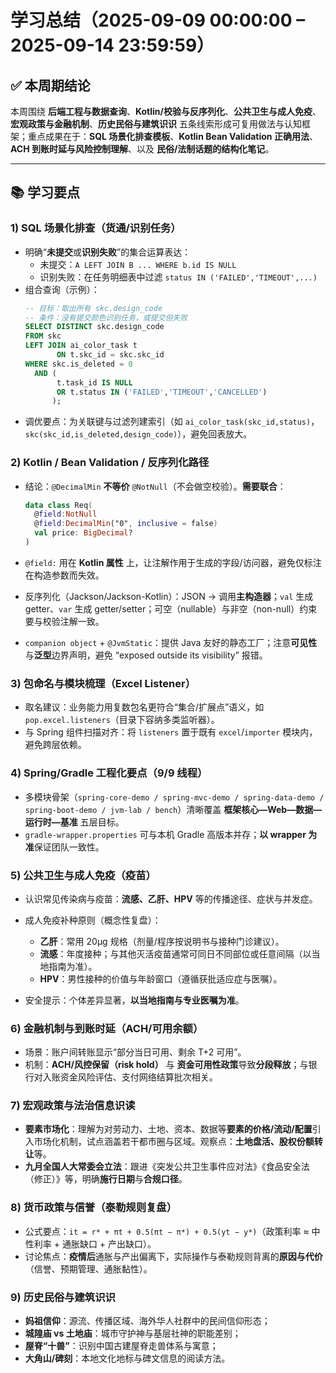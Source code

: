 # 学习总结（2025-09-09 00:00:00 – 2025-09-14 23:59:59）

## ✅ 本周期结论
本周围绕 **后端工程与数据查询**、**Kotlin/校验与反序列化**、**公共卫生与成人免疫**、**宏观政策与金融机制**、**历史民俗与建筑识识** 五条线索形成可复用做法与认知框架；重点成果在于：**SQL 场景化排查模板**、**Kotlin Bean Validation 正确用法**、**ACH 到账时延与风险控制理解**、以及 **民俗/法制话题的结构化笔记**。

---

## 📚 学习要点

### 1) SQL 场景化排查（货通/识别任务）
- 明确“**未提交**或**识别失败**”的集合运算表达：  
  - 未提交：`A LEFT JOIN B ... WHERE b.id IS NULL`  
  - 识别失败：在任务明细表中过滤 `status IN ('FAILED','TIMEOUT',...)`
- 组合查询（示例）：
  ```sql
  -- 目标：取出所有 skc.design_code
  -- 条件：没有提交颜色识别任务，或提交但失败
  SELECT DISTINCT skc.design_code
  FROM skc
  LEFT JOIN ai_color_task t
         ON t.skc_id = skc.skc_id
  WHERE skc.is_deleted = 0
    AND (
         t.task_id IS NULL
         OR t.status IN ('FAILED','TIMEOUT','CANCELLED')
        );
    ```

* 调优要点：为关联键与过滤列建索引（如 `ai_color_task(skc_id,status)`，`skc(skc_id,is_deleted,design_code)`），避免回表放大。

### 2) Kotlin / Bean Validation / 反序列化路径

* 结论：`@DecimalMin` **不等价** `@NotNull`（不会做空校验）。**需要联合**：

  ```kotlin
  data class Req(
    @field:NotNull
    @field:DecimalMin("0", inclusive = false)
    val price: BigDecimal?
  )
  ```
* `@field:` 用在 **Kotlin 属性** 上，让注解作用于生成的字段/访问器，避免仅标注在构造参数而失效。
* 反序列化（Jackson/Jackson-Kotlin）：JSON → 调用**主构造器**；`val` 生成 getter、`var` 生成 getter/setter；可空（nullable）与非空（non-null）约束要与校验注解一致。
* `companion object` + `@JvmStatic`：提供 Java 友好的静态工厂；注意**可见性**与**泛型**边界声明，避免 “exposed outside its visibility” 报错。

### 3) 包命名与模块梳理（Excel Listener）

* 取名建议：业务能力用复数包名更符合“集合/扩展点”语义，如 `pop.excel.listeners`（目录下容纳多类监听器）。
* 与 Spring 组件扫描对齐：将 `listeners` 置于既有 `excel`/`importer` 模块内，避免跨层依赖。

### 4) Spring/Gradle 工程化要点（9/9 线程）

* 多模块骨架（`spring-core-demo / spring-mvc-demo / spring-data-demo / spring-boot-demo / jvm-lab / bench`）清晰覆盖 **框架核心—Web—数据—运行时—基准** 五层目标。
* `gradle-wrapper.properties` 可与本机 Gradle 高版本并存；**以 wrapper 为准**保证团队一致性。

### 5) 公共卫生与成人免疫（疫苗）

* 认识常见传染病与疫苗：**流感、乙肝、HPV** 等的传播途径、症状与并发症。
* 成人免疫补种原则（概念性复盘）：

  * **乙肝**：常用 20µg 规格（剂量/程序按说明书与接种门诊建议）。
  * **流感**：年度接种；与其他灭活疫苗通常可同日不同部位或任意间隔（以当地指南为准）。
  * **HPV**：男性接种的价值与年龄窗口（遵循获批适应症与医嘱）。
* 安全提示：个体差异显著，**以当地指南与专业医嘱为准**。

### 6) 金融机制与到账时延（ACH/可用余额）

* 场景：账户间转账显示“部分当日可用、剩余 T+2 可用”。
* 机制：**ACH/风控保留（risk hold）** 与 **资金可用性政策**导致**分段释放**；与银行对入账资金风险评估、支付网络结算批次相关。

### 7) 宏观政策与法治信息识读

* **要素市场化**：理解为对劳动力、土地、资本、数据等**要素的价格/流动/配置**引入市场化机制，试点涵盖若干都市圈与区域。观察点：**土地盘活、股权份额转让**等。
* **九月全国人大常委会立法**：跟进《突发公共卫生事件应对法》《食品安全法（修正）》等，明确**施行日期**与**合规口径**。

### 8) 货币政策与信誉（泰勒规则复盘）

* 公式要点：`it = r* + πt + 0.5(πt − π*) + 0.5(yt − y*)`（政策利率 ≈ 中性利率 + 通胀缺口 + 产出缺口）。
* 讨论焦点：**疫情后**通胀与产出偏离下，实际操作与泰勒规则背离的**原因与代价**（信誉、预期管理、通胀黏性）。

### 9) 历史民俗与建筑识识

* **妈祖信仰**：源流、传播区域、海外华人社群中的民间信仰形态；
* **城隍庙 vs 土地庙**：城市守护神与基层社神的职能差别；
* **屋脊“十兽”**：识别中国古建屋脊走兽体系与寓意；
* **大角山/碑刻**：本地文化地标与碑文信息的阅读方法。
